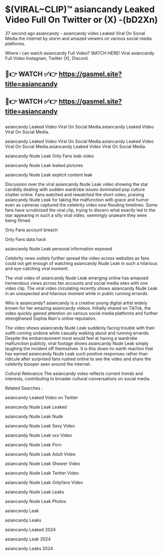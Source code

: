 # $(VIRAL~CLIP)™ asiancandy Leaked Video Full On Twitter or (X) -(bD2Xn)
37 second ago asiancandy - asiancandy video Leaked Viral On Social Media the internet by storm and amazed viewers on various social media platforms.

Where i can watch asiancandy Full Video? WATCH HERE! Viral asiancandy Full Video Instagram, Twitter (X), Discord.

## 🔴👉 WATCH ✅👉 https://gasmel.site?title=asiancandy
## 🔴👉 WATCH ✅👉 https://gasmel.site?title=asiancandy
##
asiancandy Leaked Video Viral On Social Media.asiancandy Leaked Video Viral On Social Media.

asiancandy Leaked Video Viral On Social Media.asiancandy Leaked Video Viral On Social Media.asiancandy Leaked Video Viral On Social Media.

asiancandy Nude Leak Only Fans leak video

asiancandy Nude Leak leaked pictures

asiancandy Nude Leak explicit content leak

Discussion over the viral asiancandy Nude Leak video showing the star candidly dealing with sudden wardrobe issues dominated pop culture chatter online. Fans watched and rewatched the short video, praising asiancandy Nude Leak for taking the malfunction with grace and humor even as cameras captured the celebrity video now flooding timelines. Some fans have scrutinized the viral clip, trying to discern what exactly led to the star appearing in such a silly viral video, seemingly unaware they were being filmed.


Only Fans account breach

Only Fans data hack

asiancandy Nude Leak personal information exposed

Celebrity news outlets further spread the video across websites as fans could not get enough of watching asiancandy Nude Leak in such a hilarious and eye-catching viral moment.


The viral video of asiancandy Nude Leak emerging online has amassed tremendous views across fan accounts and social media sites with one video clip. The viral video circulating recently shows asiancandy Nude Leak in an unexpected and hilarious moment while in public running errands.


Who is asiancandy? asiancandy is a creative young digital artist widely known for her amazing asiancandy videos. Initially shared on TikTok, the video quickly gained attention on various social media platforms and further strengthened Sophia Rain's online reputation.

The video shows asiancandy Nude Leak suddenly facing trouble with their outfit coming undone while casually walking about and running errands. Despite the embarrassment most would feel at having a wardrobe malfunction publicly, viral footage shows asiancandy Nude Leak simply laughing the incident off themselves. It is this down-to-earth reaction that has earned asiancandy Nude Leak such positive responses rather than ridicule after surprised fans rushed online to see the video and share the celebrity blooper seen around the internet.

Cultural Relevance The asiancandy video reflects current trends and interests, contributing to broader cultural conversations on social media.

Related Searches :

asiancandy Leaked Video on Twitter

asiancandy Nude Leak Leaked

asiancandy Nude Leak Nude

asiancandy Nude Leak Sexy Video

asiancandy Nude Leak xxx Video

asiancandy Nude Leak Porn

asiancandy Nude Leak Adult Video

asiancandy Nude Leak Shower Video

asiancandy Nude Leak Twitter Video

asiancandy Nude Leak Onlyfans Video

asiancandy Nude Leak Leaks

asiancandy Nude Leak Photos

asiancandy Leak

asiancandy Leaks

asiancandy Leaked 2024

asiancandy Leak 2024

asiancandy Leaks 2024

